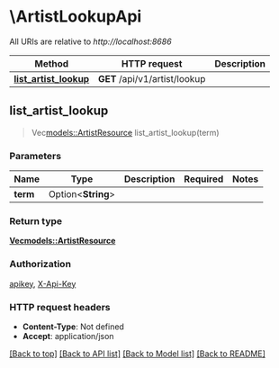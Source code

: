 # \ArtistLookupApi

All URIs are relative to *http://localhost:8686*

Method | HTTP request | Description
------------- | ------------- | -------------
[**list_artist_lookup**](ArtistLookupApi.md#list_artist_lookup) | **GET** /api/v1/artist/lookup | 



## list_artist_lookup

> Vec<models::ArtistResource> list_artist_lookup(term)


### Parameters


Name | Type | Description  | Required | Notes
------------- | ------------- | ------------- | ------------- | -------------
**term** | Option<**String**> |  |  |

### Return type

[**Vec<models::ArtistResource>**](ArtistResource.md)

### Authorization

[apikey](../README.md#apikey), [X-Api-Key](../README.md#X-Api-Key)

### HTTP request headers

- **Content-Type**: Not defined
- **Accept**: application/json

[[Back to top]](#) [[Back to API list]](../README.md#documentation-for-api-endpoints) [[Back to Model list]](../README.md#documentation-for-models) [[Back to README]](../README.md)

